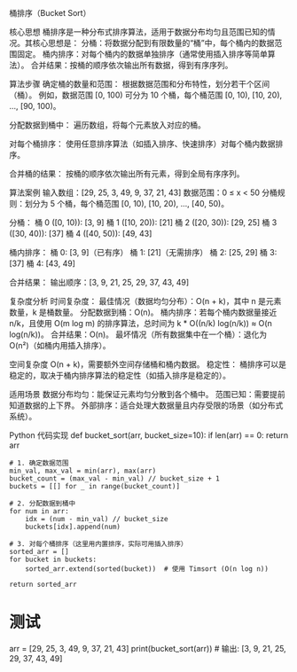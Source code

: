桶排序（Bucket Sort）

核心思想
桶排序是一种分布式排序算法，适用于数据分布均匀且范围已知的情况。其核心思想是：
分桶：将数据分配到有限数量的“桶”中，每个桶内的数据范围固定。
桶内排序：对每个桶内的数据单独排序（通常使用插入排序等简单算法）。
合并结果：按桶的顺序依次输出所有数据，得到有序序列。

算法步骤
确定桶的数量和范围：
根据数据范围和分布特性，划分若干个区间（桶）。
例如，数据范围 [0, 100) 可分为 10 个桶，每个桶范围 [0, 10), [10, 20), ..., [90, 100)。

分配数据到桶中：
遍历数组，将每个元素放入对应的桶。

对每个桶排序：
使用任意排序算法（如插入排序、快速排序）对每个桶内数据排序。

合并桶的结果：
按桶的顺序依次输出所有元素，得到全局有序序列。

算法案例
输入数组：[29, 25, 3, 49, 9, 37, 21, 43]
数据范围：0 ≤ x < 50
分桶规则：划分为 5 个桶，每个桶范围 [0, 10), [10, 20), ..., [40, 50)。

分桶：
桶 0 ([0, 10)): [3, 9]
桶 1 ([10, 20)): [21]
桶 2 ([20, 30)): [29, 25]
桶 3 ([30, 40)): [37]
桶 4 ([40, 50)): [49, 43]

桶内排序：
桶 0: [3, 9]（已有序）
桶 1: [21]（无需排序）
桶 2: [25, 29]
桶 3: [37]
桶 4: [43, 49]

合并结果：
输出顺序：[3, 9, 21, 25, 29, 37, 43, 49]

复杂度分析
时间复杂度：
最佳情况（数据均匀分布）：O(n + k)，其中 n 是元素数量，k 是桶数量。
分配数据到桶：O(n)。
桶内排序：若每个桶内数据量接近 n/k，且使用 O(m log m) 的排序算法，总时间为 k * O((n/k) log(n/k)) ≈ O(n log(n/k))。
合并结果：O(n)。
最坏情况（所有数据集中在一个桶）：退化为 O(n²)（如桶内用插入排序）。

空间复杂度
O(n + k)，需要额外空间存储桶和桶内数据。
稳定性：
桶排序可以是稳定的，取决于桶内排序算法的稳定性（如插入排序是稳定的）。

适用场景
数据分布均匀：能保证元素均匀分散到各个桶中。
范围已知：需要提前知道数据的上下界。
外部排序：适合处理大数据量且内存受限的场景（如分布式系统）。

Python 代码实现
def bucket_sort(arr, bucket_size=10):
    if len(arr) == 0:
        return arr

    # 1. 确定数据范围
    min_val, max_val = min(arr), max(arr)
    bucket_count = (max_val - min_val) // bucket_size + 1
    buckets = [[] for _ in range(bucket_count)]

    # 2. 分配数据到桶中
    for num in arr:
        idx = (num - min_val) // bucket_size
        buckets[idx].append(num)

    # 3. 对每个桶排序（这里用内置排序，实际可用插入排序）
    sorted_arr = []
    for bucket in buckets:
        sorted_arr.extend(sorted(bucket))  # 使用 Timsort (O(n log n))

    return sorted_arr

# 测试
arr = [29, 25, 3, 49, 9, 37, 21, 43]
print(bucket_sort(arr))  # 输出: [3, 9, 21, 25, 29, 37, 43, 49]